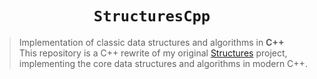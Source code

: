 <div align="center">

# `StructuresCpp`

</div>

> Implementation of classic data structures and algorithms in **C++**  
> This repository is a C++ rewrite of my original [Structures](https://github.com/Yu3Ga0SioMGames/Structures) project, implementing the core data structures and algorithms in modern C++.
